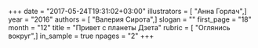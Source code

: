 +++
date = "2017-05-24T19:31:02+03:00"
illustrators = [ "Анна Горлач",]
year = "2016"
authors = [ "Валерия Сирота",]
slogan = ""
first_page = "18"
month = "12"
title = "Привет с планеты Дзета"
rubric = [ "Оглянись вокруг",]
in_sample = true
npages = "2"
+++
